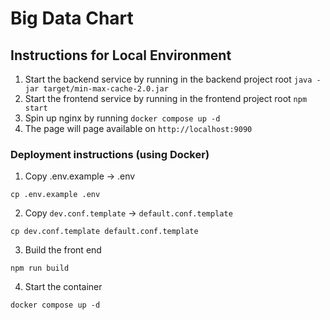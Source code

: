# Big Data Chart

## Instructions for Local Environment
1. Start the backend service by running in the backend project root `java -jar target/min-max-cache-2.0.jar`
2. Start the frontend service by running in the frontend project root `npm start`
3. Spin up nginx by running `docker compose up -d`
4. The page will page available on `http://localhost:9090`

### Deployment instructions (using Docker)
1. Copy .env.example -> .env
  ```shell
  cp .env.example .env
  ```
2. Copy `dev.conf.template` -> `default.conf.template`
  ```shell
  cp dev.conf.template default.conf.template
  ```
3. Build the front end
  ```shell
  npm run build
  ```
4. Start the container
  ```shell
  docker compose up -d
  ```
